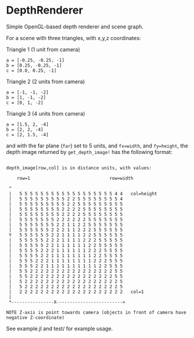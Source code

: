 # DepthRenderer

Simple OpenGL-based depth renderer and scene graph.

For a scene with three triangles, with x,y,z coordinates:

Triangle 1 (1 unit from camera)
```
a = [-0.25, -0.25, -1]
b = [0.25, -0.25, -1]
c = [0.0, 0.25, -1]
```

Triangle 2 (2 units from camera)
```
a = [-1, -1, -2]
b = [1, -1, -2]
c = [0, 1, -2]
```

Triangle 3 (4 units from camera)
```
a = [1.5, 2, -4]
b = [2, 2, -4]
c = [2, 1.5, -4]
```

and with the far plane (`far`) set to 5 units, and `fx=width`, and `fy=height`, the depth image returned by `get_depth_image!` has the following format:
```

depth_image[row,col] is in distance units, with values:

    row=1                              row=width

 ^ 
 |   5 5 5 5 5 5 5 5 5 5 5 5 5 5 5 5 5 5 4 4   col=height
 |   5 5 5 5 5 5 5 5 5 2 2 5 5 5 5 5 5 5 5 4 
 |   5 5 5 5 5 5 5 5 5 2 2 5 5 5 5 5 5 5 5 5 
 |   5 5 5 5 5 5 5 5 2 2 2 2 5 5 5 5 5 5 5 5 
 |   5 5 5 5 5 5 5 5 2 2 2 2 5 5 5 5 5 5 5 5 
 |   5 5 5 5 5 5 5 2 2 2 2 2 2 5 5 5 5 5 5 5 
 |   5 5 5 5 5 5 5 2 2 1 1 2 2 5 5 5 5 5 5 5 
 |   5 5 5 5 5 5 2 2 2 1 1 2 2 2 5 5 5 5 5 5 
 Y   5 5 5 5 5 5 2 2 1 1 1 1 2 2 5 5 5 5 5 5 
 |   5 5 5 5 5 2 2 2 1 1 1 1 2 2 2 5 5 5 5 5 
 |   5 5 5 5 5 2 2 1 1 1 1 1 1 2 2 5 5 5 5 5 
 |   5 5 5 5 2 2 2 1 1 1 1 1 1 2 2 2 5 5 5 5 
 |   5 5 5 5 2 2 1 1 1 1 1 1 1 1 2 2 5 5 5 5 
 |   5 5 5 2 2 2 1 1 1 1 1 1 1 1 2 2 2 5 5 5 
 |   5 5 5 2 2 1 1 1 1 1 1 1 1 1 1 2 2 5 5 5 
 |   5 5 2 2 2 2 2 2 2 2 2 2 2 2 2 2 2 2 5 5 
 |   5 5 2 2 2 2 2 2 2 2 2 2 2 2 2 2 2 2 5 5 
 |   5 2 2 2 2 2 2 2 2 2 2 2 2 2 2 2 2 2 2 5 
 |   5 2 2 2 2 2 2 2 2 2 2 2 2 2 2 2 2 2 2 5 
 |   2 2 2 2 2 2 2 2 2 2 2 2 2 2 2 2 2 2 2 2   col=1
 | 
 *----------------X------------------------->

NOTE Z-axis is point towards camera (objects in front of camera have negative Z-coordinate)
```

See example.jl and test/ for example usage.
